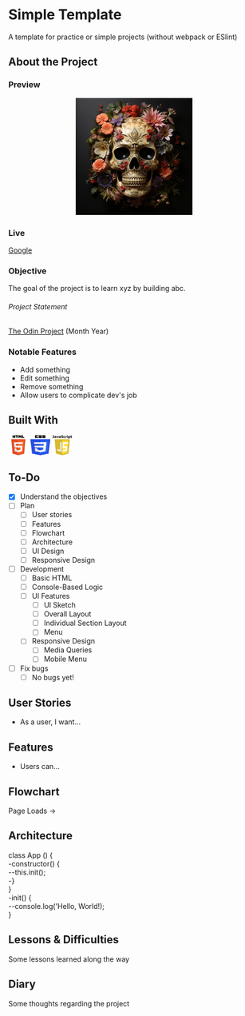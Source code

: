 # Simple Template

A template for practice or simple projects (without webpack or ESlint)

## About the Project

### Preview

<div align='center'>
    <img src='./README/project-preview.png'>
</div>

### Live

<a href='http://google.com/'>Google</a>

### Objective

The goal of the project is to learn xyz by building abc.

###### Project Statement

<a href='http://theodinproject.com/'>The Odin Project</a> (Month Year)

### Notable Features

- Add something
- Edit something
- Remove something
- Allow users to complicate dev's job

## Built With

<img src='./README/html5-logo.svg' style='width:40px; height: 40px' >
<img src='./README/css3-logo.svg' style='width:40px; height: 40px' >
<img src='./README/javascript-logo.svg' style='width:40px; height: 40px' >

## To-Do

- [x] Understand the objectives
- [ ] Plan
  - [ ] User stories
  - [ ] Features
  - [ ] Flowchart
  - [ ] Architecture
  - [ ] UI Design
  - [ ] Responsive Design
- [ ] Development
  - [ ] Basic HTML
  - [ ] Console-Based Logic
  - [ ] UI Features
    - [ ] UI Sketch
    - [ ] Overall Layout
    - [ ] Individual Section Layout
    - [ ] Menu
  - [ ] Responsive Design
    - [ ] Media Queries
    - [ ] Mobile Menu
- [ ] Fix bugs
  - [ ] No bugs yet!

## User Stories

- As a user, I want...

## Features

- Users can...

## Flowchart

Page Loads ->

## Architecture

class App () {  
-constructor() {  
--this.init();  
-}  
}  
-init() {  
--console.log('Hello, World!);  
}

## Lessons & Difficulties

Some lessons learned along the way

## Diary

Some thoughts regarding the project
